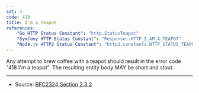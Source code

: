 ```yaml
---
set: 4
code: 418
title: I'm a teapot
references:
    "Go HTTP Status Constant": "http.StatusTeapot"
    "Symfony HTTP Status Constant": "Response::HTTP_I_AM_A_TEAPOT"
    "Node.js HTTP2 Status Constant": "http2.constants.HTTP_STATUS_TEAPOT"
---
```


Any attempt to brew coffee with a teapot should result in the error code "418 I'm a teapot". The resulting entity body MAY be short and stout.

---

* Source: [RFC2324 Section 2.3.2][1]

[1]: <https://tools.ietf.org/html/rfc2324#section-2.3.2>
